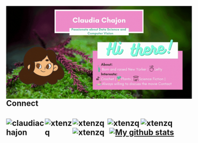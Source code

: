 
<img align="right" alt="GIF" src="Hi.gif" />



<h2> Connect <h2> 
  
<a href="https://www.linkedin.com/in/claudia-chajon/" target="blank"><img align="left" src="https://img.shields.io/badge/-LinkedIn-ff69b4?style=for-the-badge&logo=LINKEDIN" alt="claudiachajon" width="105px" /></a>
<a href="https://drive.google.com/file/d/1BINbMK84BmpQThuk6DV-obHW9P2ZbS6F/view" target="blank"><img align="left" src="https://img.shields.io/badge/-Resume-ff69b4?style=for-the-badge&logo" alt="xtenzq" width="75px" /></a>
<a href="https://www.notion.so/Claudia-Chajon-d186657aed544f969eceb422e78f5517" target="blank"><img align="left" src="https://img.shields.io/badge/-Portfolio-ff69b4?style=for-the-badge&logo=website" alt="xtenzq" width="95px" /></a>
<a href=mailto:claudia.chajon@gmail.com target="blank"><img align="left" src="https://img.shields.io/badge/-Gmail-ff69b4?style=for-the-badge&logo=gmail" alt="xtenzq" width="90px" /></a>
<a href="https://medium.com/@claudia.chajon" target="blank"><img align="left" src="https://img.shields.io/badge/-Medium-ff69b4?style=for-the-badge&logo=medium" alt="xtenzq" width="100px" /></a>
<a href="https://twitter.com/ChipChajon" target="blank"><img align="left" src="https://img.shields.io/badge/-Twitter-ff69b4?style=for-the-badge&logo=twitter" alt="xtenzq" width="100px" /></a>


<h2>  <h2>

[![My github stats](https://github-readme-stats.vercel.app/api?username=claudiasofiaC&show_icons=true&theme=radical)](https://github.com/claudiasofiaC/github-readme-stats)



<!--
**claudiasofiaC/claudiasofiaC** is a ✨ _special_ ✨ repository because its `README.md` (this file) appears on your GitHub profile.

-->
